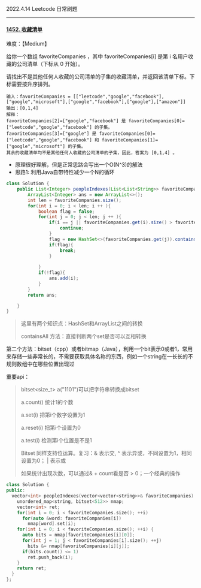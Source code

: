 2022.4.14 Leetcode 日常刷题



---

#### [1452. 收藏清单](https://leetcode-cn.com/problems/people-whose-list-of-favorite-companies-is-not-a-subset-of-another-list/)

难度：【Medium】

给你一个数组 favoriteCompanies ，其中 favoriteCompanies[i] 是第 i 名用户收藏的公司清单（下标从 0 开始）。

请找出不是其他任何人收藏的公司清单的子集的收藏清单，并返回该清单下标。下标需要按升序排列。

```
输入：favoriteCompanies = [["leetcode","google","facebook"],["google","microsoft"],["google","facebook"],["google"],["amazon"]]
输出：[0,1,4] 
解释：
favoriteCompanies[2]=["google","facebook"] 是 favoriteCompanies[0]=["leetcode","google","facebook"] 的子集。
favoriteCompanies[3]=["google"] 是 favoriteCompanies[0]=["leetcode","google","facebook"] 和 favoriteCompanies[1]=["google","microsoft"] 的子集。
其余的收藏清单均不是其他任何人收藏的公司清单的子集，因此，答案为 [0,1,4] 。

```



- 原理很好理解，但是正常思路会写出一个O(N^3)的解法
- 思路1: 利用Java自带特性减少一个N的循环



```Java
class Solution {
    public List<Integer> peopleIndexes(List<List<String>> favoriteCompanies) {
        ArrayList<Integer> ans = new ArrayList<>();
        int len = favoriteCompanies.size();
        for(int i = 0; i < len; i ++ ){
            boolean flag = false;
            for(int j = 0; j < len; j ++ ){
                if(i == j || favoriteCompanies.get(i).size() > favoriteCompanies.get(j).size()){
                    continue;
                }
                flag = new HashSet<>(favoriteCompanies.get(j)).containsAll(favoriteCompanies.get(i));
                if(flag){
                    break;
                }
                
            }
            if(!flag){
                ans.add(i);
            }
        }
        return ans;

    }
}
```

> 这里有两个知识点：HashSet和ArrayList之间的转换
>
> containsAll 方法：直接判断两个set是否可以互相转换



第二个方法：bitset（cpp）或者bitmap（Java），利用一个bit表示0或者1，常用来存储一些非常长的，不需要获取具体名称的东西，例如一个string在一长长的不规则数组中在哪些位置出现过

重要api：

> bitset<size_t>  a("1101")可以把字符串转换成bitset
>
> a.count() 统计1的个数
>
> a.set(i) 把第i个数字设置为1
>
> a.reset(i) 把第i个设置为0
>
> a.test(i) 检测第i个位置是不是1
>
> Bitset 同样支持位运算。复习：& 表示交,  ^ 表示异或，不同设置为1，相同设置为0； | 表示或
>
> 如果统计出现次数，可以通过& + count看是否 > 0；一个经典的操作

```c++
class Solution {
public:
  vector<int> peopleIndexes(vector<vector<string>>& favoriteCompanies) {
    unordered_map<string, bitset<512>> nmap;
    vector<int> ret;
    for(int i = 0; i < favoriteCompanies.size(); ++i)
      for(auto &word: favoriteCompanies[i])
        nmap[word].set(i);
    for(int i = 0; i < favoriteCompanies.size(); ++i) {
      auto bits = nmap[favoriteCompanies[i][0]];
      for(int j = 1; j < favoriteCompanies[i].size(); ++j)
        bits &= nmap[favoriteCompanies[i][j]];
      if(bits.count() <= 1)
        ret.push_back(i);
    }
    return ret;
  }
};
```

